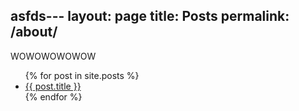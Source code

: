 asfds---
layout: page
title: Posts
permalink: /about/
---

WOWOWOWOWOW

<ul>
  {% for post in site.posts %}
    <li>
      <a href="{{ post.url }}">{{ post.title }}</a>
    </li>
  {% endfor %}
</ul>

